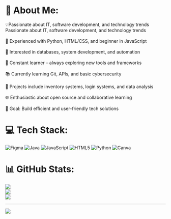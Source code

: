 # 💫 About Me:
💡Passionate about IT, software development, and technology trends Passionate about IT, software development, and technology trends<br><br>🔧 Experienced with Python, HTML/CSS, and beginner in JavaScript<br><br>💾 Interested in databases, system development, and automation<br><br>🧠 Constant learner – always exploring new tools and frameworks<br><br>📚 Currently learning Git, APIs, and basic cybersecurity<br><br>📂 Projects include inventory systems, login systems, and data analysis<br><br>🌐 Enthusiastic about open source and collaborative learning<br><br>🎯 Goal: Build efficient and user-friendly tech solutions


# 💻 Tech Stack:
![Figma](https://img.shields.io/badge/figma-%23F24E1E.svg?style=for-the-badge&logo=figma&logoColor=white) ![Java](https://img.shields.io/badge/java-%23ED8B00.svg?style=for-the-badge&logo=openjdk&logoColor=white) ![JavaScript](https://img.shields.io/badge/javascript-%23323330.svg?style=for-the-badge&logo=javascript&logoColor=%23F7DF1E) ![HTML5](https://img.shields.io/badge/html5-%23E34F26.svg?style=for-the-badge&logo=html5&logoColor=white) ![Python](https://img.shields.io/badge/python-3670A0?style=for-the-badge&logo=python&logoColor=ffdd54) ![Canva](https://img.shields.io/badge/Canva-%2300C4CC.svg?style=for-the-badge&logo=Canva&logoColor=white)
# 📊 GitHub Stats:
![](https://github-readme-stats.vercel.app/api?username=Cheang-Zhi-Lin&theme=dark&hide_border=false&include_all_commits=false&count_private=false)<br/>
![](https://nirzak-streak-stats.vercel.app/?user=Cheang-Zhi-Lin&theme=dark&hide_border=false)<br/>
![](https://github-readme-stats.vercel.app/api/top-langs/?username=Cheang-Zhi-Lin&theme=dark&hide_border=false&include_all_commits=false&count_private=false&layout=compact)

---
[![](https://visitcount.itsvg.in/api?id=Cheang-Zhi-Lin&icon=0&color=0)](https://visitcount.itsvg.in)

<!-- Proudly created with GPRM ( https://gprm.itsvg.in ) -->

